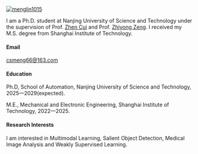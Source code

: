 

[![menglin1015](https://img.shields.io/badge/menglin1015-github-blue?logo=github)](https://github.com/menglin1015)

I am a Ph.D. student at Nanjing University of Science and Technology under the supervision of Prof. [Zhen Cui](https://ai.bnu.edu.cn/xygk/szdw/zgj/0d50b4c5d12c429dbe8e4dd73c190bf2.htm) and Prof. [Zhiyong Zeng](http://202.119.85.163/open/TutorInfo.aspx?dsbh=lQ0HQYfh2X!X0jFUpKOgrQ==&yxsh=wx3VkFtexLA=&zydm=eNM2K21sgHA=).
I received my M.S. degree from Shanghai Institute of Technology.

#### Email
csmeng66@163.com

#### Education
Ph.D, School of Automation, Nanjing University of Science and Technology, 2025—2029(expected). 

M.E., Mechanical and Electronic Engineering, Shanghai Institute of Technology, 2022—2025.

#### Research Interests
I am interested in Multimodal Learning, Salient Object Detection, Medical Image Analysis and Weakly Supervised Learning.

